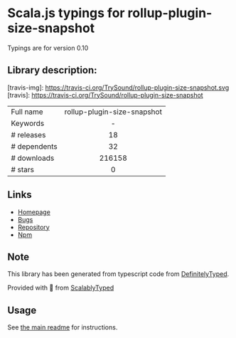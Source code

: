 
# Scala.js typings for rollup-plugin-size-snapshot

Typings are for version 0.10

## Library description:
[travis-img]: https://travis-ci.org/TrySound/rollup-plugin-size-snapshot.svg [travis]: https://travis-ci.org/TrySound/rollup-plugin-size-snapshot

|                    |                 |
| ------------------ | :-------------: |
| Full name          | rollup-plugin-size-snapshot |
| Keywords           | - |
| # releases         | 18 |
| # dependents       | 32 |
| # downloads        | 216158 |
| # stars            | 0 |

## Links
- [Homepage](https://github.com/TrySound/rollup-plugin-size-snapshot#readme)
- [Bugs](https://github.com/TrySound/rollup-plugin-size-snapshot/issues)
- [Repository](https://github.com/TrySound/rollup-plugin-size-snapshot)
- [Npm](https://www.npmjs.com/package/rollup-plugin-size-snapshot)
    


## Note
This library has been generated from typescript code from [DefinitelyTyped](https://definitelytyped.org).

Provided with :purple_heart: from [ScalablyTyped](https://github.com/oyvindberg/ScalablyTyped)

## Usage
See [the main readme](../../readme.md) for instructions.



